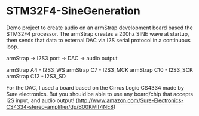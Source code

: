 STM32F4-SineGeneration
======================

Demo project to create audio on an armStrap development board based the STM32F4 processor.
The armStrap creates a 200hz SINE wave at startup, then sends that data to external DAC via I2S serial
protocol in a continuous loop. 

armStrap -> I2S3 port -> DAC -> audio output

armStrap A4 - I2S3_WS
armStrap C7 - I2S3_MCK
armStrap C10 - I2S3_SCK
armStrap C12 - I2S3_SD

For the DAC, I used a board based on the Cirrus Logic CS4334 made by Sure electronics. But you should be able
to use any board/chip that accepts I2S input, and audio output!
(http://www.amazon.com/Sure-Electronics-CS4334-stereo-amplifier/dp/B00KMT4NE8)

